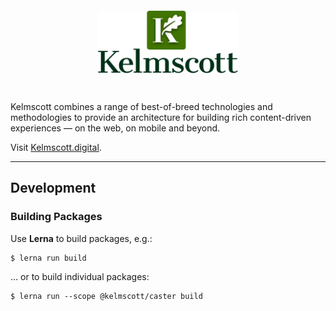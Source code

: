 
<div align="center" style="padding: 2em;">
  <img src="./assets/kelmscott-stacked.png" width="50%" />
</div>

Kelmscott combines a range of best-of-breed technologies and methodologies to provide an architecture for building rich content-driven experiences — on the web, on mobile and beyond. 

Visit [Kelmscott.digital](https://kelmscott.digital).

---

## Development

### Building Packages

Use **Lerna** to build packages, e.g.:

```shell
$ lerna run build
```

... or to build individual packages:

```shell
$ lerna run --scope @kelmscott/caster build
```
